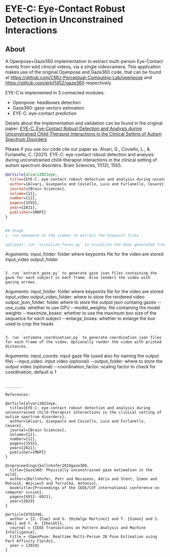 # EYE-C: Eye-Contact Robust Detection in Unconstrained Interactions

## About
A Openpose+Gaze360 implementation to extract multi-person Eye-Contact events from wild clinical videos, via a single videocamera.
This application makes use of the original Openpose and Gaze360 code, that can be found at https://github.com/CMU-Perceptual-Computing-Lab/openpose and https://github.com/erkil1452/gaze360 respectively.

EYE-C is implemented in 3 connected modules:
* Openpose: headboxes detection
* Gaze360: gaze vectors estimation
* EYE-C: eye-contact prediction
  
Details about the implementation and validation can be found in the original paper:
[EYE-C: Eye-Contact Robust Detection and Analysis during Unconstrained Child-Therapist Interactions in the Clinical Setting of Autism Spectrum Disorders](https://www.mdpi.com/2076-3425/11/12/1555)

Please if you use our code cite our paper as:
Alvari, G., Coviello, L., & Furlanello, C. (2021). EYE-C: eye-contact robust detection and analysis during unconstrained child-therapist interactions in the clinical setting of autism spectrum disorders. Brain Sciences, 11(12), 1555.


```bibtex
@article{alvari2021eye,
  title={EYE-C: eye-contact robust detection and analysis during unconstrained child-therapist interactions in the clinical setting of autism spectrum disorders},
  author={Alvari, Gianpaolo and Coviello, Luca and Furlanello, Cesare},
  journal={Brain Sciences},
  volume={11},
  number={12},
  pages={1555},
  year={2021},
  publisher={MDPI}
}


## Usage
1. run openpose on the videos to extract the keypoint files

optional: run `visualize_faces.py` to visualize the bbox generated from the keypoint files.
```
Arguments:
    input_folder: folder where keypoints file for the video are stored
    input_video
    output_folder
```

2. run `extract_gaze.py` to generate gaze json files containing the gaze for each subject in each frame. Also renders the video with gazing arrows.
```
Arguments:
    input_folder: folder where keypoints file for the video are stored
    input_video
    output_video_folder: where to store the rendered video
    output_json_folder: folder where to store the output json containg gazes
    --use_cuda: whether to use GPU
    --model_weights: file containing the model weights
    --maximize_boxes: whether to use the maximum box size of the sequence for each subject
    --enlarge_boxes: whether to enlarge the box used to crop the heads
```

3. run `estimate_coordination.py` to generate coordination json files for each frame of the video. Optionally render the video with printed distances.
```
Arguments:
    input_coords: input gaze file (used also for naming the output file)
    --input_video: input video (optional)
    --output_folder: where to store the output video (optional)
    --coordination_factor: scaling factor to check for coordination, default is 1
```

_______

References:

@article{alvari2021eye,
  title={EYE-C: eye-contact robust detection and analysis during unconstrained child-therapist interactions in the clinical setting of autism spectrum disorders},
  author={Alvari, Gianpaolo and Coviello, Luca and Furlanello, Cesare},
  journal={Brain Sciences},
  volume={11},
  number={12},
  pages={1555},
  year={2021},
  publisher={MDPI}
}

@inproceedings{kellnhofer2019gaze360,
  title={Gaze360: Physically unconstrained gaze estimation in the wild},
  author={Kellnhofer, Petr and Recasens, Adria and Stent, Simon and Matusik, Wojciech and Torralba, Antonio},
  booktitle={Proceedings of the IEEE/CVF international conference on computer vision},
  pages={6912--6921},
  year={2019}
}

@article{8765346,
  author = {Z. {Cao} and G. {Hidalgo Martinez} and T. {Simon} and S. {Wei} and Y. A. {Sheikh}},
  journal = {IEEE Transactions on Pattern Analysis and Machine Intelligence},
  title = {OpenPose: Realtime Multi-Person 2D Pose Estimation using Part Affinity Fields},
  year = {2019}
}


